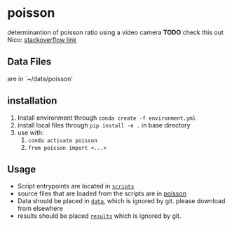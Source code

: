 # poisson
determinantion of poisson ratio using a video camera
__TODO__ check this out Nico: [stackoverflow link](https://stackoverflow.com/questions/44008003/camera-pose-estimation-from-homography-or-with-solvepnp-function)
## Data Files
are in `~/data/poisson' 
## installation
1. Install environment through `conda create -f environment.yml`
2. install local files through `pip install -e .` in base directory
3. use with: 
    1. `conda activate poisson`
    2. `from poisson import <...>`

## Usage
* Script entrypoints are located in [`scripts`](./scripts/)
* source files that are loaded from the scripts are in [poisson](./src/poisson/)
* Data should be placed in [`data`](./data/), which is ignored by git. please download from elsewhere
* results should be placed [`results`](./results/) which is ignored by git. 
